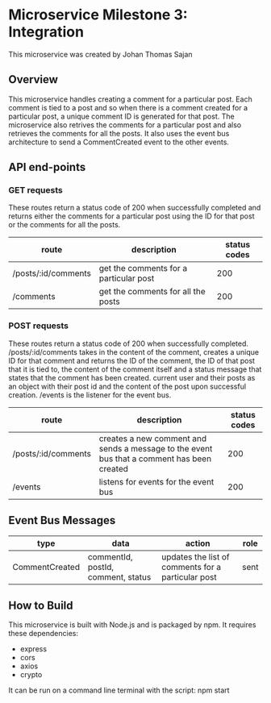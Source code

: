 # Microservice Milestone 3: Integration

This microservice was created by Johan Thomas Sajan

## Overview

This microservice handles creating a comment for a particular post. Each comment is tied to a post and so when there is a comment created for a particular post, a unique comment ID is generated for that post. The microservice also retrives the comments for a particular post and also retrieves the comments for all the posts. It also uses the event bus architecture to send a CommentCreated event to the other events. 

## API end-points


### GET requests

These routes return a status code of 200 when successfully completed and returns either the comments for a particular post using the ID for that post or the comments for all the posts.

| route           | description                                               | status codes |
| ----------------|-----------------------------------------------------------|--------------|
| /posts/:id/comments | get the comments for a particular post                     | 200          |
| /comments          | get the comments for all the posts | 200          |

### POST requests

These routes return a status code of 200 when successfully completed. /posts/:id/comments takes in the content of the comment, creates a unique ID for that comment and returns the ID of the comment, the ID of that post that it is tied to, the content of the comment itself and a status message that states that the comment has been created. current user and their posts as an object with their post id and the content of the post upon successful creation. /events is the listener for the event bus.

| route            | description                                                                                                                       | status codes | 
| -----------------|---------------------------------------------------------------------------------------------------------------------------------- |--------------|
| /posts/:id/comments | creates a new comment and sends a message to the event bus that a comment has been created | 200          |
| /events          | listens for events for the event bus                                                                                                                | 200          |

## Event Bus Messages

| type          | data                   | action                                 |  role    |
| --------------| -----------------------| -------------------------------------- |----------|
| CommentCreated   |commentId, postId, comment, status | updates the list of comments for a particular post| sent     |

## How to Build

This microservice is built with Node.js and is packaged by npm. It requires these dependencies:

- express
- cors
- axios
- crypto

It can be run on a command line terminal with the script: npm start
